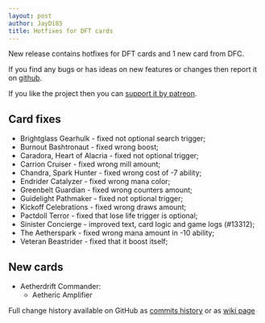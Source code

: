 ```yaml
---
layout: post
author: JayDi85
title: Hotfixes for DFT cards
---
```

New release contains hotfixes for DFT cards and 1 new card from DFC.

If you find any bugs or has ideas on new features or changes then report it on [github](https://github.com/magefree/mage/issues).

If you like the project then you can [support it by patreon](https://xmage.today/#donate).

## Card fixes
* Brightglass Gearhulk - fixed not optional search trigger;
* Burnout Bashtronaut - fixed wrong boost;
* Caradora, Heart of Alacria - fixed not optional trigger;
* Carrion Cruiser - fixed wrong mill amount;
* Chandra, Spark Hunter - fixed wrong cost of -7 ability;
* Endrider Catalyzer - fixed wrong mana color;
* Greenbelt Guardian - fixed wrong counters amount;
* Guidelight Pathmaker - fixed not optional trigger;
* Kickoff Celebrations - fixed wrong draws amount;
* Pactdoll Terror - fixed that lose life trigger is optional;
* Sinister Concierge - improved text, card logic and game logs (#13312);
* The Aetherspark - fixed wrong mana amount in -10 ability;
* Veteran Beastrider - fixed that it boost itself;

## New cards
* Aetherdrift Commander:
  * Aetheric Amplifier

Full change history available on GitHub as [commits history](https://github.com/magefree/mage/commits/)
or as [wiki page](https://github.com/magefree/mage/wiki/Release-changes)